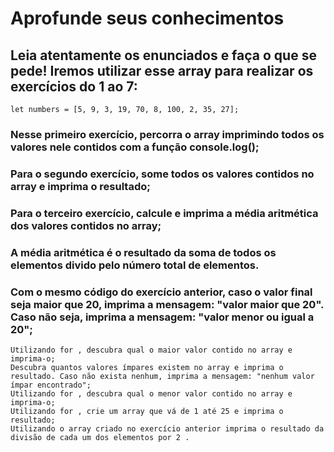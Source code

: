 # Aprofunde seus conhecimentos

## Leia atentamente os enunciados e faça o que se pede! Iremos utilizar esse array para realizar os exercícios do 1 ao 7: 

``let numbers = [5, 9, 3, 19, 70, 8, 100, 2, 35, 27];``

### Nesse primeiro exercício, percorra o array imprimindo todos os valores nele contidos com a função console.log();

### Para o segundo exercício, some todos os valores contidos no array e imprima o resultado;

### Para o terceiro exercício, calcule e imprima a média aritmética dos valores contidos no array;

### A média aritmética é o resultado da soma de todos os elementos divido pelo número total de elementos.

### Com o mesmo código do exercício anterior, caso o valor final seja maior que 20, imprima a mensagem: "valor maior que 20". Caso não seja, imprima a mensagem: "valor menor ou igual a 20";
    Utilizando for , descubra qual o maior valor contido no array e imprima-o;
    Descubra quantos valores ímpares existem no array e imprima o resultado. Caso não exista nenhum, imprima a mensagem: "nenhum valor ímpar encontrado";
    Utilizando for , descubra qual o menor valor contido no array e imprima-o;
    Utilizando for , crie um array que vá de 1 até 25 e imprima o resultado;
    Utilizando o array criado no exercício anterior imprima o resultado da divisão de cada um dos elementos por 2 .
